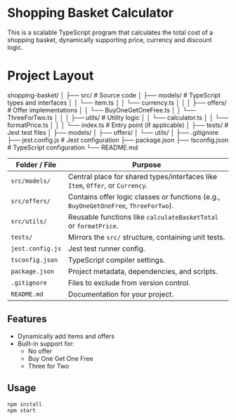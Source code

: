 # Shopping Basket Calculator

This is a scalable TypeScript program that calculates the total cost of a shopping basket, dynamically supporting price, currency and discount logic.

# Project Layout
shopping-basket/
│
├── src/                      # Source code
│   ├── models/               # TypeScript types and interfaces
│   │   └── item.ts
│   │   └── currency.ts
│   │
│   ├── offers/               # Offer implementations
│   │   └── BuyOneGetOneFree.ts
│   │   └── ThreeForTwo.ts
│   │
│   ├── utils/                # Utility logic
│   │   └── calculator.ts
│   │   └── formatPrice.ts
│   │
│   └── index.ts              # Entry point (if applicable)
│
├── tests/                    # Jest test files
│   ├── models/
│   ├── offers/
│   └── utils/
│
├── .gitignore
├── jest.config.js           # Jest configuration
├── package.json
├── tsconfig.json            # TypeScript configuration
└── README.md

| Folder / File    | Purpose                                                                              |
| ---------------- | ------------------------------------------------------------------------------------ |
| `src/models/`    | Central place for shared types/interfaces like `Item`, `Offer`, or `Currency`.       |
| `src/offers/`    | Contains offer logic classes or functions (e.g., `BuyOneGetOneFree`, `ThreeForTwo`). |
| `src/utils/`     | Reusable functions like `calculateBasketTotal` or `formatPrice`.                     |
| `tests/`         | Mirrors the `src/` structure, containing unit tests.                                 |
| `jest.config.js` | Jest test runner config.                                                             |
| `tsconfig.json`  | TypeScript compiler settings.                                                        |
| `package.json`   | Project metadata, dependencies, and scripts.                                         |
| `.gitignore`     | Files to exclude from version control.                                               |
| `README.md`      | Documentation for your project.                                                      |


## Features

- Dynamically add items and offers
- Built-in support for:
  - No offer
  - Buy One Get One Free
  - Three for Two

## Usage

```bash
npm install
npm start
